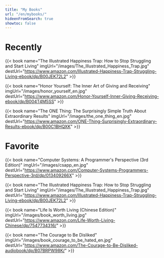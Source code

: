 ```yaml
---
title: "My Books"
url: "/en/mybooks/"
hideenFromSearch: true
showtoc: false
---
```

# Recently
{{< book name="The Illustrated Happiness Trap: How to Stop Struggling and Start Living" imgUrl="/images/The_Illustrated_Happiness_Trap.jpg" destUrl="https://www.amazon.com/Illustrated-Happiness-Trap-Struggling-Living-ebook/dp/B00JEK72L2" >}}

{{< book name="Honor Yourself: The Inner Art of Giving and Receiving" imgUrl="/images/honor_yourself_en.jpg" destUrl="https://www.amazon.com/Honor-Yourself-Inner-Giving-Receiving-ebook/dp/B004T4M5SS" >}}

{{< book name="The ONE Thing: The Surprisingly Simple Truth About Extraordinary Results" imgUrl="/images/the_one_thing_en.jpg" destUrl="https://www.amazon.com/ONE-Thing-Surprisingly-Extraordinary-Results-ebook/dp/B00C1BHQXK" >}}

# Favorite

{{< book name="Computer Systems: A Programmer's Perspective (3rd Edition)" imgUrl="/images/csapp_en.jpg" destUrl="https://www.amazon.com/Computer-Systems-Programmers-Perspective-3rd/dp/013409266X" >}}

{{< book name="The Illustrated Happiness Trap: How to Stop Struggling and Start Living" imgUrl="/images/The_Illustrated_Happiness_Trap.jpg" destUrl="https://www.amazon.com/Illustrated-Happiness-Trap-Struggling-Living-ebook/dp/B00JEK72L2" >}}

{{< book name="Life Is Worth Living (Chinese Edition)" imgUrl="/images/book_worth_living.jpg" destUrl="https://www.amazon.com/Life-Worth-Living-Chinese/dp/7547734316/" >}}

{{< book name="The Courage to Be Disliked" imgUrl="/images/book_courage_to_be_hated_en.jpg" destUrl="https://www.amazon.com/The-Courage-to-Be-Disliked-audiobook/dp/B07BRPW98K/" >}}